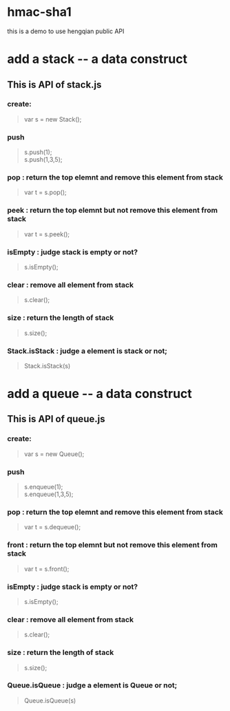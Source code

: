 # hmac-sha1
this is a demo to use hengqian public API

# add a stack -- a data construct
This is API of stack.js
--------------------
### create:
> var s = new Stack();
### push
> s.push(1);  
> s.push(1,3,5);
### pop : return the top elemnt and remove this element from stack
> var t = s.pop();
### peek : return the top elemnt but not remove this element from stack
> var t = s.peek();
### isEmpty : judge stack is empty or not?
> s.isEmpty();
### clear : remove all element from stack
> s.clear();
### size : return the length of stack
> s.size();
### Stack.isStack : judge a element is stack or not;
>Stack.isStack(s)

# add a queue -- a data construct
This is API of queue.js
--------------------
### create:
> var s = new Queue();
### push
> s.enqueue(1);  
> s.enqueue(1,3,5);
### pop : return the top elemnt and remove this element from stack
> var t = s.dequeue();
### front : return the top elemnt but not remove this element from stack
> var t = s.front();
### isEmpty : judge stack is empty or not?
> s.isEmpty();
### clear : remove all element from stack
> s.clear();
### size : return the length of stack
> s.size();
### Queue.isQueue : judge a element is Queue or not;
>Queue.isQueue(s)
